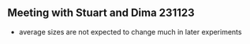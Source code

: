 

## Meeting with Stuart and Dima 231123

- average sizes are not expected to change much in later experiments
